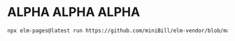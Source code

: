 # ALPHA ALPHA ALPHA

```sh
npx elm-pages@latest run https://github.com/miniBill/elm-vendor/blob/main/src/Main.elm <folder to vendor>
```

